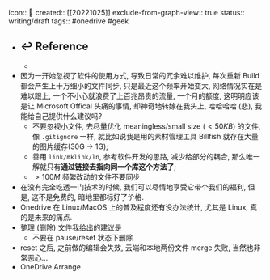 icon:: 📝
created:: [[20221025]]
exclude-from-graph-view:: true
status:: writing/draft
tags:: #onedrive #geek

- ## ↩ Reference
  -
- 因为一开始忽视了软件的使用方式, 导致日常的冗余难以维护, 每次重新 Build 都会产生上十万细小的文件同步, 只是最近这个频率开始变大, 网络情况实在是难以跟上, 一个不小心就浪费了上百兆昂贵的流量, 一个月的额度, 这明明应该是让 Microsoft Offical 头痛的事情, 却神奇地转嫁在我头上, 哈哈哈哈 (悲), 我能给自己提供什么建议吗?
  - 不要忽视小文件, 去尽量优化 meaningless/small size ($<50KB$) 的文件, 像 `.gitignore` 一样, 就比如说我是用的素材管理工具 Billfish 就存在大量的图片缓存(30G -> 1G);
  - 善用 `link/mklink/ln`, 参考软件开发的思路, 减少给部分的耦合, 那么唯一解就只有**通过链接去指向同一个库这个方法了**;
  - $>100M$ 频繁改动的文件不要同步
- 在没有完全吃透一门技术的时候, 我们可以尽情地享受它带个我们的福利, 但是, 这不是免费的, 暗地里都标好了价格.
- Onedrive 在 Linux/MacOS 上的普及程度还有没办法统计, 尤其是 Linux, 真的是未来的痛点.
- 整理 (删除) 文件我给出的建议是
  - 不要在 pause/reset 状态下删除
- reset 之后, 之前做的编辑会失效, 云端和本地两份文件 merge 失败, 当然也非常恶心...
- OneDrive Arrange
